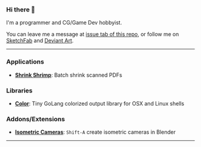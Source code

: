 ### Hi there 👋

I'm a programmer and CG/Game Dev hobbyist.

You can leave me a message at [issue tab of this repo](https://github.com/sudo-bcli/sudo-bcli/issues), or follow me on [SketchFab](https://sketchfab.com/benjamin-lee) and [Deviant Art](https://www.deviantart.com/benjaminlee2020).

----

### Applications

* [**Shrink Shrimp**](https://github.com/sudo-bcli/shrink-shrimp): Batch shrink scanned PDFs

### Libraries

* [**Color**](https://github.com/sudo-bcli/color):  Tiny GoLang colorized output library for OSX and Linux shells


### Addons/Extensions

* [**Isometric Cameras**](https://github.com/sudo-bcli/isometric-cameras): `Shift-A` create isometric cameras in Blender

----
